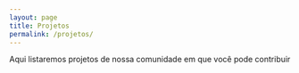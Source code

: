 ```yaml
---
layout: page
title: Projetos
permalink: /projetos/
---
```


Aqui listaremos projetos de nossa comunidade em que você pode contribuir
